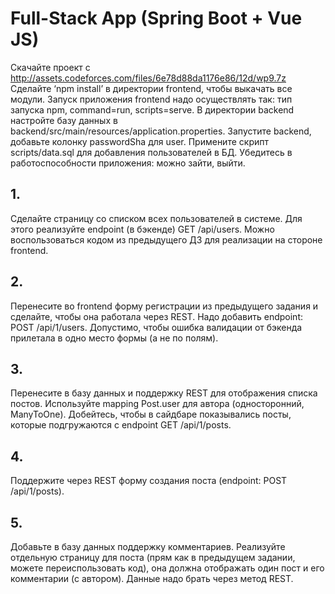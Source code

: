 # Full-Stack App (Spring Boot + Vue JS)

Скачайте проект с http://assets.codeforces.com/files/6e78d88da1176e86/12d/wp9.7z 
Сделайте ‘npm install’ в директории frontend, чтобы выкачать все модули. Запуск приложения frontend надо осуществлять так: тип запуска npm, command=run, scripts=serve.
В директории backend настройте базу данных в backend/src/main/resources/application.properties. Запустите backend, добавьте колонку passwordSha для user. Примените скрипт scripts/data.sql для добавления пользователей в БД. Убедитесь в работоспособности приложения: можно зайти, выйти.

## 1. 
Сделайте страницу со списком всех пользователей в системе. Для этого реализуйте endpoint (в бэкенде) GET /api/users. Можно воспользоваться кодом из предыдущего ДЗ для реализации на стороне frontend.

## 2. 
Перенесите во frontend форму регистрации из предыдущего задания и сделайте, чтобы она работала через REST. Надо добавить endpoint: POST /api/1/users. Допустимо, чтобы ошибка валидации от бэкенда прилетала в одно место формы (а не по полям).

## 3. 
Перенесите в базу данных и поддержку REST для отображения списка постов. Используйте mapping Post.user для автора (односторонний, ManyToOne). Добейтесь, чтобы в сайдбаре показывались посты, которые подгружаются с endpoint GET /api/1/posts.

## 4. 
Поддержите через REST форму создания поста (endpoint: POST /api/1/posts).

## 5. 
Добавьте в базу данных поддержку комментариев. Реализуйте отдельную страницу для поста (прям как в предыдущем задании, можете переиспользовать код), она должна отображать один пост и его комментарии (с автором). Данные надо брать через метод REST.
